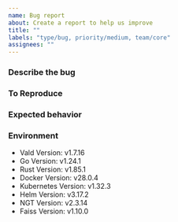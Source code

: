 ```yaml
---
name: Bug report
about: Create a report to help us improve
title: ""
labels: "type/bug, priority/medium, team/core"
assignees: ""
---
```


### Describe the bug

<!-- A clear and concise description of what the bug is. -->

### To Reproduce

<!-- Please describe the steps to reproduce the behavior: -->

### Expected behavior

<!-- A clear and concise description of what you expected to happen. -->

### Environment

<!--- Please change the versions below along with your environment -->

- Vald Version: v1.7.16
- Go Version: v1.24.1
- Rust Version: v1.85.1
- Docker Version: v28.0.4
- Kubernetes Version: v1.32.3
- Helm Version: v3.17.2
- NGT Version: v2.3.14
- Faiss Version: v1.10.0
